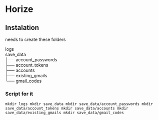 # Horize

## Instalation

needs to create these folders<br>

logs<br>
save_data<br>
├── account_passwords<br>
├── account_tokens<br>
├── accounts<br>
├── existing_gmails<br>
└── gmail_codes

### Script for it
`mkdir logs
mkdir save_data
mkdir save_data/account_passwords
mkdir save_data/account_tokens
mkdir save_data/accounts
mkdir save_data/existing_gmails
mkdir save_data/gmail_codes`
